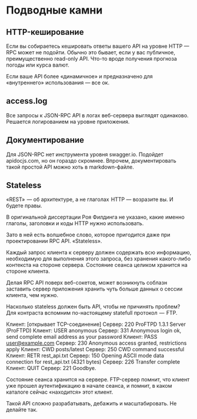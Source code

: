 # Подводные камни

## HTTP-кеширование

Если вы собираетесь кешировать ответы вашего API на уровне HTTP — RPC может не подойти.
Обычно это бывает, если у вас публичное, преимущественно read-only API.
Что-то вроде получения прогноза погоды или курса валют.

Если ваше API более «динамичное» и предназначено для «внутреннего» использования — все ок.

## access.log

Все запросы к JSON-RPC API в логах веб-сервера выглядят одинаково.
Решается логированием на уровне приложения.

## Документирование

Для JSON-RPC нет инструмента уровня swagger.io.
Подойдет apidocjs.com, но он гораздо скромнее.
Впрочем, документировать такой простой API можно хоть в markdown-файле.

## Stateless

«REST»  — об архитектуре, а не глаголах  HTTP — возразите вы. И будете правы.

В оригинальной диссертации Роя Филдинга не указано, какие именно глаголы, заголовки и коды HTTP нужно использовать.

Зато в ней есть волшебное слово, которое пригодится даже при проектировании RPC API. «Stateless».

  Каждый запрос клиента к серверу должен содержать всю информацию, необходимую для выполнения этого запроса, без хранения какого-либо контекста на стороне сервера. Состояние сеанса целиком хранится на стороне клиента.

Делая RPC API поверх веб-сокетов, может возникнуть соблазн заставить сервер приложения хранить чуть больше данных о сессии клиента, чем нужно.

Насколько stateless должен быть API, чтобы не причинять проблем? Для контраста вспомним по-настоящему statefull протокол  —  FTP.

  Клиент: [открывает TCP-соединение]
  Сервер: 220 ProFTPD 1.3.1 Server (ProFTPD)
  Клиент: USER anonymous
  Сервер: 331 Anonymous login ok, send complete email address as your password
  Клиент: PASS user@example.com
  Сервер: 230 Anonymous access granted, restrictions apply
  Клиент: CWD posts/latest
  Сервер: 250 CWD command successful
  Клиент: RETR rest_api.txt
  Сервер: 150 Opening ASCII mode data connection for rest_api.txt (4321 bytes)
  Сервер: 226 Transfer complete
  Клиент: QUIT
  Сервер: 221 Goodbye.

Состояние сеанса хранится на сервере. FTP-сервер помнит, что клиент уже прошел аутентификацию в начале сеанса, и помнит, в каком каталоге сейчас «находится» этот клиент.

Такой API сложно разрабатывать, дебажить и масштабировать. Не делайте так.
